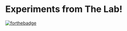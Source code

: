 # Experiments from The Lab!

[![forthebadge](http://forthebadge.com/images/badges/fuck-it-ship-it.svg)](http://forthebadge.com)
